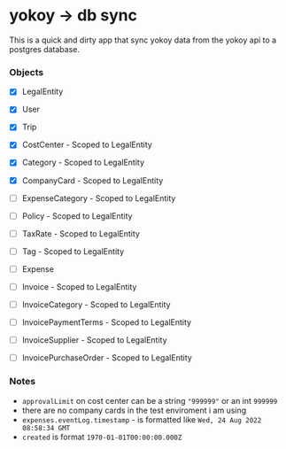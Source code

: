 # yokoy -> db sync

This is a quick and dirty app that sync yokoy data from the yokoy api to a postgres database.

### Objects

- [x] LegalEntity
- [x] User
- [x] Trip
- [x] CostCenter - Scoped to LegalEntity
- [x] Category - Scoped to LegalEntity
- [x] CompanyCard - Scoped to LegalEntity
- [ ] ExpenseCategory - Scoped to LegalEntity
- [ ] Policy - Scoped to LegalEntity
- [ ] TaxRate - Scoped to LegalEntity
- [ ] Tag - Scoped to LegalEntity
- [ ] Expense
- [ ] Invoice - Scoped to LegalEntity
- [ ] InvoiceCategory - Scoped to LegalEntity
- [ ] InvoicePaymentTerms - Scoped to LegalEntity
- [ ] InvoiceSupplier - Scoped to LegalEntity
- [ ] InvoicePurchaseOrder - Scoped to LegalEntity


### Notes
- `approvalLimit` on cost center can be a string `"999999"` or an int `999999`
- there are no company cards in the test enviroment i am using
- `expenses.eventLog.timestamp` - is formatted like `Wed, 24 Aug 2022 08:58:34 GMT`
- `created` is format `1970-01-01T00:00:00.000Z`
